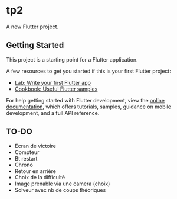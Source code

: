 # tp2

A new Flutter project.

## Getting Started

This project is a starting point for a Flutter application.

A few resources to get you started if this is your first Flutter project:

- [Lab: Write your first Flutter app](https://docs.flutter.dev/get-started/codelab)
- [Cookbook: Useful Flutter samples](https://docs.flutter.dev/cookbook)

For help getting started with Flutter development, view the
[online documentation](https://docs.flutter.dev/), which offers tutorials,
samples, guidance on mobile development, and a full API reference.


## TO-DO
- Ecran de victoire
- Compteur
- Bt restart
- Chrono
- Retour en arrière
- Choix de la difficulté
- Image prenable via une camera (choix)
- Solveur avec nb de coups théoriques

